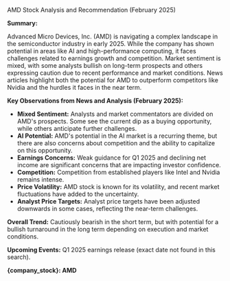 AMD Stock Analysis and Recommendation (February 2025)

**Summary:**

Advanced Micro Devices, Inc. (AMD) is navigating a complex landscape in the semiconductor industry in early 2025.  While the company has shown potential in areas like AI and high-performance computing, it faces challenges related to earnings growth and competition. Market sentiment is mixed, with some analysts bullish on long-term prospects and others expressing caution due to recent performance and market conditions.  News articles highlight both the potential for AMD to outperform competitors like Nvidia and the hurdles it faces in the near term.

**Key Observations from News and Analysis (February 2025):**

* **Mixed Sentiment:**  Analysts and market commentators are divided on AMD's prospects. Some see the current dip as a buying opportunity, while others anticipate further challenges.
* **AI Potential:** AMD's potential in the AI market is a recurring theme, but there are also concerns about competition and the ability to capitalize on this opportunity.
* **Earnings Concerns:**  Weak guidance for Q1 2025 and declining net income are significant concerns that are impacting investor confidence.
* **Competition:**  Competition from established players like Intel and Nvidia remains intense.
* **Price Volatility:**  AMD stock is known for its volatility, and recent market fluctuations have added to the uncertainty.
* **Analyst Price Targets:**  Analyst price targets have been adjusted downwards in some cases, reflecting the near-term challenges.


**Overall Trend:**  Cautiously bearish in the short term, but with potential for a bullish turnaround in the long term depending on execution and market conditions.

**Upcoming Events:** Q1 2025 earnings release (exact date not found in this search).

**{company_stock}: AMD**